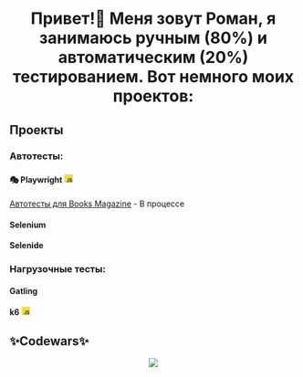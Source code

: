 <h1 align="center" >Привет!👋 Меня зовут Роман, я занимаюсь ручным (80%) и автоматическим (20%) тестированием. Вот немного моих проектов:</h1>

<h2>Проекты</h2>
<h3>Автотесты:<h3>
<h4>🎭 Playwright <img src="https://raw.githubusercontent.com/devicons/devicon/master/icons/javascript/javascript-original.svg" alt="javascript" width="15" height="15"/></h4>
<a href="https://github.com/uneconomicuse/plw-books-magazine-test">Автотесты для Books Magazine<a/> - <span>В процессе</span>
<h4>Selenium</h4>
 
<h4>Selenide</h4>
 
<h3>Нагрузочные тесты:</h3>
<h4>Gatling</h4>
<h4>k6 <img src="https://raw.githubusercontent.com/devicons/devicon/master/icons/javascript/javascript-original.svg" alt="javascript" width="15" height="15"/></h4>

 <h2>✨Codewars✨</h2>
<p align="center" >
 <a href="https://github.com/DiniFarb/codewars_readme_stats">
   <img src="https://github.r2v.ch/codewars?user=uneconomicuse&name=false&top_languages=true&theme=purple_dark" />
 </a>
</p>

<!--
**uneconomicuse/uneconomicuse** is a ✨ _special_ ✨ repository because its `README.md` (this file) appears on your GitHub profile.

Here are some ideas to get you started:

- 🔭 I’m currently working on ...
- 🌱 I’m currently learning ...
- 👯 I’m looking to collaborate on ...
- 🤔 I’m looking for help with ...
- 💬 Ask me about ...
- 📫 How to reach me: ...
- 😄 Pronouns: ...
- ⚡ Fun fact: ...



-->
